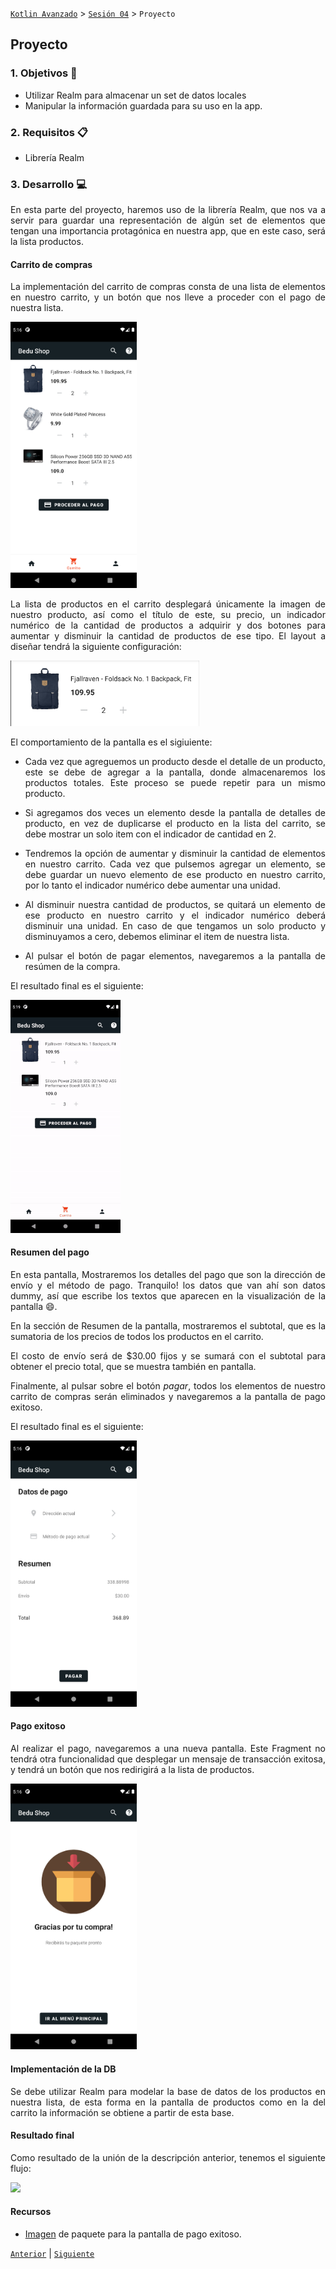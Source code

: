 [`Kotlin Avanzado`](../../Readme.md) > [`Sesión 04`](../Readme.md) > `Proyecto`

## Proyecto

<div style="text-align: justify;">

### 1. Objetivos :dart:

* Utilizar Realm para almacenar un set de datos locales
*  Manipular la información guardada para su uso en la app.

### 2. Requisitos :clipboard:

* Librería Realm

### 3. Desarrollo :computer:

En esta parte del proyecto, haremos uso de la librería Realm, que nos va a servir para guardar una representación de algún set de elementos que tengan una importancia protagónica en nuestra app, que en este caso, será la lista productos.



#### Carrito de compras

La implementación del carrito de compras consta de una lista de elementos en nuestro carrito, y un botón que nos lleve a proceder con el pago de nuestra lista.

<img src="images/cart_list.png" width="40%">



La lista de productos en el carrito desplegará únicamente la imagen de nuestro producto, así como el título de este, su precio, un indicador numérico de la cantidad de productos a adquirir y dos botones para aumentar y disminuir la cantidad de productos de ese tipo. El layout a diseñar tendrá la siguiente configuración:

<img src="images/cart_element.png" width="60%">



El comportamiento de la pantalla es el sigiuiente:

* Cada vez que agreguemos un producto desde el detalle de un producto, este se debe de agregar a la pantalla, donde almacenaremos los productos totales. Este proceso se puede repetir para un mismo producto. 

* Si agregamos dos veces un elemento desde la pantalla de detalles de producto, en vez de duplicarse el producto en la lista del carrito, se debe mostrar un solo item con el indicador de cantidad en 2.

* Tendremos la opción de aumentar y disminuir la cantidad de elementos en nuestro carrito. Cada vez que pulsemos agregar un elemento, se debe guardar un nuevo elemento de ese producto en  nuestro carrito, por lo tanto el indicador numérico debe aumentar una unidad.

* Al disminuir nuestra cantidad de productos, se quitará un elemento de ese producto en nuestro carrito y el indicador numérico deberá disminuir una unidad. En caso de que tengamos un solo producto y disminuyamos a cero, debemos eliminar el item de nuestra lista.
* Al pulsar el botón de pagar elementos, navegaremos a la pantalla de resúmen de la compra.

El resultado final es el siguiente:

<img src="images/add_remove.gif" width="35%">



#### Resumen del pago

En esta pantalla, Mostraremos los detalles del pago que son la dirección de envío y el método de pago. Tranquilo! los datos que van ahí son datos dummy, así que escribe los textos que aparecen en la visualización de la pantalla :smile:.

En la sección de Resumen de la pantalla, mostraremos el subtotal, que es la sumatoria de los precios de todos los productos en el carrito. 

El costo de envío será de $30.00 fijos y se sumará con el subtotal para obtener el precio total, que se muestra también en pantalla.

 Finalmente, al pulsar sobre el botón *pagar*, todos los elementos de nuestro carrito de compras serán eliminados y navegaremos a la pantalla de pago exitoso.

El resultado final es el siguiente:



<img src="images/cart_resume.png" width="40%">



#### Pago exitoso

Al realizar el pago, navegaremos a una nueva pantalla. Este Fragment no tendrá otra funcionalidad que desplegar un mensaje de transacción exitosa, y tendrá un botón que nos redirigirá a la lista de productos.

<img src="images/paid.png" width="40%">

#### Implementación de la DB 

Se debe utilizar Realm para modelar la base de datos de los productos en nuestra lista, de esta forma en la pantalla de productos como en la del carrito la información se obtiene a partir de esta base. 

#### Resultado final

Como resultado de la unión de la descripción anterior, tenemos el siguiente flujo:

<img src="images/navigation.gif" width="40%">





#### Recursos

* [Imagen](resources/img_package.png) de paquete para la pantalla de pago exitoso.

[`Anterior`](../Reto-02) | [`Siguiente`](../Readme.md)      

</div>

